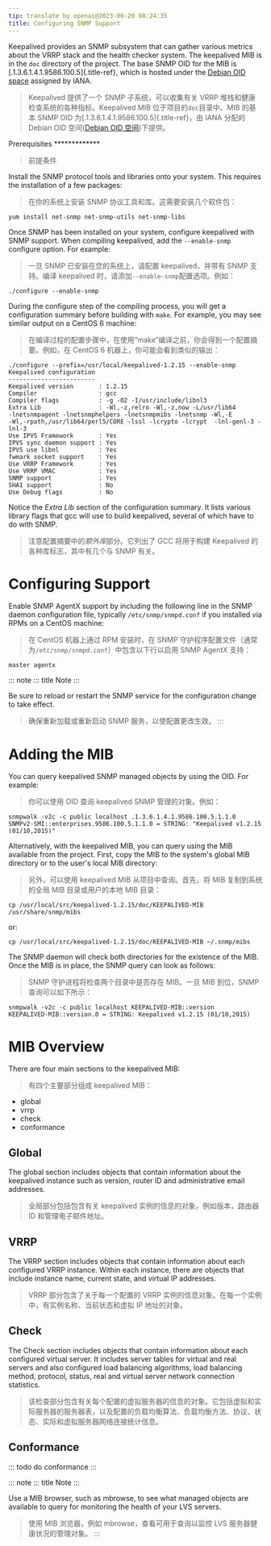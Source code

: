 ```yaml
---
tip: translate by openai@2023-06-20 08:24:35
title: Configuring SNMP Support
---
```


Keepalived provides an SNMP subsystem that can gather various metrics about the VRRP stack and the health checker system. The keepalived MIB is in the `doc` directory of the project. The base SNMP OID for the MIB is [.1.3.6.1.4.1.9586.100.5]{.title-ref}, which is hosted under the [Debian OID space](https://dsa.debian.org/iana/) assigned by IANA.

> Keepalived 提供了一个 SNMP 子系统，可以收集有关 VRRP 堆栈和健康检查系统的各种指标。Keepalived MIB 位于项目的`doc`目录中。MIB 的基本 SNMP OID 为[.1.3.6.1.4.1.9586.100.5]{.title-ref}，由 IANA 分配的 Debian OID 空间([Debian OID 空间](https://dsa.debian.org/iana/))下提供。

Prerequisites \*\*\*\*\*\*\*\*\*\*\*\*\*

> 前提条件

Install the SNMP protocol tools and libraries onto your system. This requires the installation of a few packages:

> 在你的系统上安装 SNMP 协议工具和库。这需要安装几个软件包：

```
yum install net-snmp net-snmp-utils net-snmp-libs
```

Once SNMP has been installed on your system, configure keepalived with SNMP support. When compiling keepalived, add the `--enable-snmp` configure option. For example:

> 一旦 SNMP 已安装在您的系统上，请配置 keepalived，并带有 SNMP 支持。编译 keepalived 时，请添加`--enable-snmp`配置选项。例如：

```
./configure --enable-snmp
```

During the configure step of the compiling process, you will get a configuration summary before building with `make`. For example, you may see similar output on a CentOS 6 machine:

> 在编译过程的配置步骤中，在使用“make”编译之前，你会得到一个配置摘要。例如，在 CentOS 6 机器上，你可能会看到类似的输出：

```
./configure --prefix=/usr/local/keepalived-1.2.15 --enable-snmp
Keepalived configuration
------------------------
Keepalived version       : 1.2.15
Compiler                 : gcc
Compiler flags           : -g -O2 -I/usr/include/libnl3
Extra Lib                : -Wl,-z,relro -Wl,-z,now -L/usr/lib64
-lnetsnmpagent -lnetsnmphelpers -lnetsnmpmibs -lnetsnmp -Wl,-E
-Wl,-rpath,/usr/lib64/perl5/CORE -lssl -lcrypto -lcrypt  -lnl-genl-3 -lnl-3
Use IPVS Framework       : Yes
IPVS sync daemon support : Yes
IPVS use libnl           : Yes
fwmark socket support    : Yes
Use VRRP Framework       : Yes
Use VRRP VMAC            : Yes
SNMP support             : Yes
SHA1 support             : No
Use Debug flags          : No
```

Notice the _Extra Lib_ section of the configuration summary. It lists various library flags that gcc will use to build keepalived, several of which have to do with SNMP.

> 注意配置摘要中的*额外库*部分。它列出了 GCC 将用于构建 Keepalived 的各种库标志，其中有几个与 SNMP 有关。

# Configuring Support

Enable SNMP AgentX support by including the following line in the SNMP daemon configuration file, typically `/etc/snmp/snmpd.conf` if you installed via RPMs on a CentOS machine:

> 在 CentOS 机器上通过 RPM 安装时，在 SNMP 守护程序配置文件（通常为`/etc/snmp/snmpd.conf`）中包含以下行以启用 SNMP AgentX 支持：

```
master agentx
```

::: note
::: title
Note
:::

Be sure to reload or restart the SNMP service for the configuration change to take effect.

> 确保重新加载或重新启动 SNMP 服务，以使配置更改生效。
> :::

# Adding the MIB

You can query keepalived SNMP managed objects by using the OID. For example:

> 你可以使用 OID 查询 keepalived SNMP 管理的对象。例如：

```
snmpwalk -v2c -c public localhost .1.3.6.1.4.1.9586.100.5.1.1.0
SNMPv2-SMI::enterprises.9586.100.5.1.1.0 = STRING: "Keepalived v1.2.15 (01/10,2015)"
```

Alternatively, with the keepalived MIB, you can query using the MIB available from the project. First, copy the MIB to the system\'s global MIB directory or to the user\'s local MIB directory:

> 另外，可以使用 keepalived MIB 从项目中查询。首先，将 MIB 复制到系统的全局 MIB 目录或用户的本地 MIB 目录：

```
cp /usr/local/src/keepalived-1.2.15/doc/KEEPALIVED-MIB /usr/share/snmp/mibs
```

or:

```
cp /usr/local/src/keepalived-1.2.15/doc/KEEPALIVED-MIB ~/.snmp/mibs
```

The SNMP daemon will check both directories for the existence of the MIB. Once the MIB is in place, the SNMP query can look as follows:

> SNMP 守护进程将检查两个目录中是否存在 MIB。一旦 MIB 到位，SNMP 查询可以如下所示：

```
snmpwalk -v2c -c public localhost KEEPALIVED-MIB::version
KEEPALIVED-MIB::version.0 = STRING: Keepalived v1.2.15 (01/10,2015)
```

# MIB Overview

There are four main sections to the keepalived MIB:

> 有四个主要部分组成 keepalived MIB：

- global
- vrrp
- check
- conformance

## Global

The global section includes objects that contain information about the keepalived instance such as version, router ID and administrative email addresses.

> 全局部分包括包含有关 keepalived 实例的信息的对象，例如版本，路由器 ID 和管理电子邮件地址。

## VRRP

The VRRP section includes objects that contain information about each configured VRRP instance. Within each instance, there are objects that include instance name, current state, and virtual IP addresses.

> VRRP 部分包含了关于每一个配置的 VRRP 实例的信息对象。在每一个实例中，有实例名称、当前状态和虚拟 IP 地址的对象。

## Check

The Check section includes objects that contain information about each configured virtual server. It includes server tables for virtual and real servers and also configured load balancing algorithms, load balancing method, protocol, status, real and virtual server network connection statistics.

> 该检查部分包含有关每个配置的虚拟服务器的信息的对象。它包括虚拟和实际服务器的服务器表，以及配置的负载均衡算法、负载均衡方法、协议、状态、实际和虚拟服务器网络连接统计信息。

## Conformance

::: todo
do conformance
:::

::: note
::: title
Note
:::

Use a MIB browser, such as mbrowse, to see what managed objects are available to query for monitoring the health of your LVS servers.

> 使用 MIB 浏览器，例如 mbrowse，查看可用于查询以监控 LVS 服务器健康状况的管理对象。
> :::
